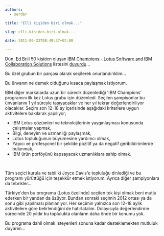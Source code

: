 ```yaml
---
authors:
  - serdar

title: "Elli kişiden biri olmak..."

slug: elli-kisiden-biri-olmak...

date: 2011-06-23T08:49:37+02:00

---
```


Dün, [Ed Brill](http://www.edbrill.com "Ed Brill") 50 kişiden oluşan [IBM Champions - Lotus Software and IBM Collaboration Solutions](http://www.ibm.com/developerworks/lotus/champions/) listesini [duyurdu](http://www.edbrill.com/ebrill/edbrill.nsf/dx/congratulations-to-new-ibm-champions-for-lotus-and-ibm-collaboration-solutions)...

Bu özel grubun bir parçası olarak seçilerek onurlandırıldım...
<!-- more -->
Bu ünvanın ne demek olduğunu kısaca paylaşmak istiyorum.

IBM diğer markalarda uzun bir süredir düzenlediği 'IBM Champions' programını ilk kez Lotus grubu için düzenledi. Seçilen şampiyonlar bu ünvanlarını 1 yıl süreyle taşıyacaklar ve her yıl tekrar değerlendiriliyor olacaklar. Seçim son 12-18 ay içerisinde aşağıdaki kriterlere uygun aktivitelere bakılarak yapılıyor;

* IBM Lotus çözümleri ve teknolojilerinin yaygınlaşması konusunda çalışmalar yapmak,
* Bilgi, deneyim ve uzmanlığı paylaşmak,
* Lotus topluluğunun büyümesine yardımcı olmak,
* Yapıcı ve profesyonel bir şekilde pozitif ya da negatif geribildirimlerde bulunmak,
* IBM ürün porföyünü kapsayacak uzmanlıklara sahip olmak.

<br />

Tüm seçici kurula ve tabii ki Joyce Davis'e topluluğu dinlediği ve bu programı yürüttüğü için teşekkür etmek istiyorum. Ayrıca diğer şampiyonlara da tebrikler...

Türkiye'den bu programa (Lotus özelinde) seçilen tek kişi olmak beni mutlu ederken bir yandan da üzüyor. Bundan sonraki seçimin 2012 ortası ya da sonu gibi yapılması planlanıyor. Her seçimin yalnızca son 12-18 aylık aktivitelere göre belirlendiğini de hatırlatalım. Dolayısıyla değerlendirme sürecinde 20 yıldır bu toplulukta olanların daha önde bir konumu yok.

Bu programa dahil olmak isteyenleri sonuna kadar desteklemekten mutluluk duyarım...
